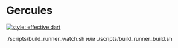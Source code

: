 # Gercules

[![style: effective dart](https://img.shields.io/badge/style-effective_dart-40c4ff.svg)](https://github.com/tenhobi/effective_dart)

./scripts/build_runner_watch.sh или ./scripts/build_runner_build.sh
